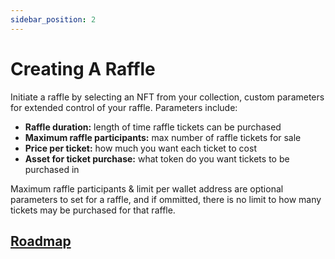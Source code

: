 ```yaml
---
sidebar_position: 2
---
```


# Creating A Raffle

Initiate a raffle by selecting an NFT from your collection, custom parameters for extended control of your raffle. Parameters include:

* **Raffle duration:** length of time raffle tickets can be purchased
* **Maximum raffle participants:** max number of raffle tickets for sale
* **Price per ticket:** how much you want each ticket to cost
* **Asset for ticket purchase:** what token do you want tickets to be purchased in

Maximum raffle participants & limit per wallet address are optional parameters to set for a raffle, and if ommitted, there is no limit to how many tickets may be purchased for that raffle.

## [Roadmap](../introduction/atlas-dapp/roadmap)